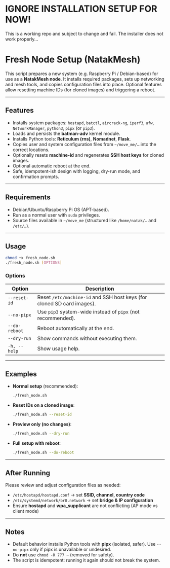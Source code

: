 # IGNORE INSTALLATION SETUP FOR NOW!
This is a working repo and subject to change and fail.
The installer does not work properly...


# Fresh Node Setup (NatakMesh)

This script prepares a new system (e.g. Raspberry Pi / Debian-based) for use as a **NatakMesh node**.
It installs required packages, sets up networking and mesh tools, and copies configuration files into place.
Optional features allow resetting machine IDs (for cloned images) and triggering a reboot.

---

## Features

- Installs system packages: `hostapd`, `batctl`, `aircrack-ng`, `iperf3`, `ufw`, `NetworkManager`, `python3`, `pipx` (or `pip3`).
- Loads and persists the **batman-adv** kernel module.
- Installs Python tools: **Reticulum (rns)**, **Nomadnet**, **Flask**.
- Copies user and system configuration files from `~/move_me/…` into the correct locations.
- Optionally resets **machine-id** and regenerates **SSH host keys** for cloned images.
- Optional automatic reboot at the end.
- Safe, idempotent-ish design with logging, dry-run mode, and confirmation prompts.

---

## Requirements

- Debian/Ubuntu/Raspberry Pi OS (APT-based).
- Run as a normal user with `sudo` privileges.
- Source files available in `~/move_me` (structured like `/home/natak/…` and `/etc/…`).

---

## Usage

```bash
chmod +x fresh_node.sh
./fresh_node.sh [OPTIONS]
```

### Options

| Option        | Description                                                                 |
|---------------|-----------------------------------------------------------------------------|
| `--reset-id`  | Reset `/etc/machine-id` and SSH host keys (for cloned SD card images).      |
| `--no-pipx`   | Use `pip3` system-wide instead of `pipx` (not recommended).                 |
| `--do-reboot` | Reboot automatically at the end.                                            |
| `--dry-run`   | Show commands without executing them.                                       |
| `-h, --help`  | Show usage help.                                                            |

---

## Examples

- **Normal setup** (recommended):

  ```bash
  ./fresh_node.sh
  ```

- **Reset IDs on a cloned image**:

  ```bash
  ./fresh_node.sh --reset-id
  ```

- **Preview only (no changes)**:

  ```bash
  ./fresh_node.sh --dry-run
  ```

- **Full setup with reboot**:

  ```bash
  ./fresh_node.sh --do-reboot
  ```

---

## After Running

Please review and adjust configuration files as needed:

- `/etc/hostapd/hostapd.conf` → set **SSID, channel, country code**
- `/etc/systemd/network/br0.network` → set **bridge & IP configuration**
- Ensure **hostapd** and **wpa_supplicant** are not conflicting (AP mode vs client mode)

---

## Notes

- Default behavior installs Python tools with **pipx** (isolated, safer).
  Use `--no-pipx` only if pipx is unavailable or undesired.
- Do **not** use `chmod -R 777 ~` (removed for safety).
- The script is idempotent: running it again should not break the system.
